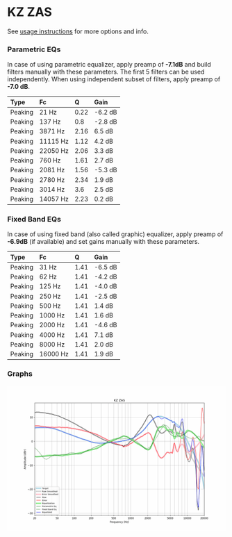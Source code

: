 # KZ ZAS
See [usage instructions](https://github.com/jaakkopasanen/AutoEq#usage) for more options and info.

### Parametric EQs
In case of using parametric equalizer, apply preamp of **-7.1dB** and build filters manually
with these parameters. The first 5 filters can be used independently.
When using independent subset of filters, apply preamp of **-7.0 dB**.

| Type    | Fc       |    Q | Gain    |
|:--------|:---------|:-----|:--------|
| Peaking | 21 Hz    | 0.22 | -6.2 dB |
| Peaking | 137 Hz   | 0.8  | -2.8 dB |
| Peaking | 3871 Hz  | 2.16 | 6.5 dB  |
| Peaking | 11115 Hz | 1.12 | 4.2 dB  |
| Peaking | 22050 Hz | 2.06 | 3.3 dB  |
| Peaking | 760 Hz   | 1.61 | 2.7 dB  |
| Peaking | 2081 Hz  | 1.56 | -5.3 dB |
| Peaking | 2780 Hz  | 2.34 | 1.9 dB  |
| Peaking | 3014 Hz  | 3.6  | 2.5 dB  |
| Peaking | 14057 Hz | 2.23 | 0.2 dB  |

### Fixed Band EQs
In case of using fixed band (also called graphic) equalizer, apply preamp of **-6.9dB**
(if available) and set gains manually with these parameters.

| Type    | Fc       |    Q | Gain    |
|:--------|:---------|:-----|:--------|
| Peaking | 31 Hz    | 1.41 | -6.5 dB |
| Peaking | 62 Hz    | 1.41 | -4.2 dB |
| Peaking | 125 Hz   | 1.41 | -4.0 dB |
| Peaking | 250 Hz   | 1.41 | -2.5 dB |
| Peaking | 500 Hz   | 1.41 | 1.4 dB  |
| Peaking | 1000 Hz  | 1.41 | 1.6 dB  |
| Peaking | 2000 Hz  | 1.41 | -4.6 dB |
| Peaking | 4000 Hz  | 1.41 | 7.1 dB  |
| Peaking | 8000 Hz  | 1.41 | 2.0 dB  |
| Peaking | 16000 Hz | 1.41 | 1.9 dB  |

### Graphs
![](./KZ%20ZAS.png)
